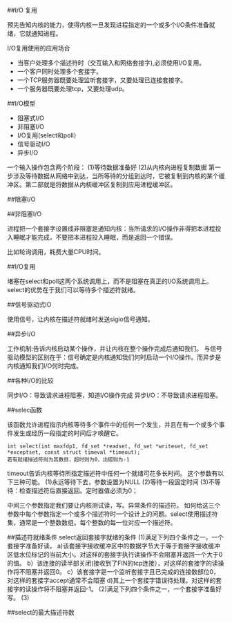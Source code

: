 ##I/O 复用

预先告知内核的能力，使得内核一旦发现进程指定的一个或多个I/O条件准备就绪，它就通知进程。

I/O复用使用的应用场合
- 当客户处理多个描述符时（交互输入和网络套接字),必须使用I/O复用。
- 一个客户同时处理多个套接字。
- 一个TCP服务器既要处理监听套接字，又要处理已连接套接字。
- 一个服务器既要处理tcp，又要处理udp。

##I/O模型
- 阻塞式I/O
- 非阻塞I/O
- I/O复用(select和poll）
- 信号驱动I/O
- 异步I/O

一个输入操作包含两个阶段：
(1)等待数据准备好
(2)从内核向进程复制数据
第一步涉及等待数据从网络中到达，当所等待的分组到达时，它被复制到内核的某个缓冲区。第二部就是将数据从内核缓冲区复制到应用进程缓冲区。

##阻塞I/O

##非阻塞I/O

进程把一个套接字设置成非阻塞是通知内核：当所请求的I/O操作非得把本进程投入睡眠才能完成，不要把本进程投入睡眠，而是返回一个错误。  

比如轮询调用，耗费大量CPU时间。

##I/O复用

堵塞在select和poll这两个系统调用上，而不是阻塞在真正的I/O系统调用上。
select的优势在于我们可以等待多个描述符就绪。

##信号驱动式IO

使用信号，让内核在描述符就绪时发送sigio信号通知。

##异步I/O

工作机制:告诉内核启动某个操作，并让内核在整个操作完成后通知我们。
与信号驱动模型的区别在于：信号确定是内核通知我们何时启动一个I/O操作。而异步是内核通知我们I/O何时完成。

##各种I/O的比较

同步I/O：导致请求进程阻塞，知道I/O操作完成
异步I/O：不导致请求进程阻塞。

##selec函数

该函数允许进程指示内核等待多个事件中的任何一个发生，并且在有一个或多个事件发生或经历一段指定的时间后才唤醒它。

    int select(int maxfdp1, fd_set *readset, fd_set *writeset, fd_set *exceptset, const struct timeval *timeout);
    若有就绪描述符则为其数目，超时则为0，出错则为-1
    
timeout告诉内核等待所指定描述符中任何一个就绪可花多长时间。
这个参数有以下三种可能。
(1)永远等待下去，参数设置为NULL
(2)等待一段固定时间
(3)不等待：检查描述符后直接返回。定时器值必须为0；

中间三个参数指定我们要让内核测试读，写。异常条件的描述符。
如何给这三个参数中每个参数指定一个或多个描述符时一个设计上的问题。select使用描述符集，通常是一个整数数组。每个整数的每一位对应一个描述符。

##描述符就绪条件
select返回套接字就绪的条件
(1)满足下列四个条件之一，一个套接字准备好读。
a)该套接字接收缓冲区中的数据字节大于等于套接字接收缓冲区低水位标记的当前大小。对这样的套接字执行读操作不会阻塞并返回一个大于0的值。
b）该连接的读半部关闭(接收到了FIN的tcp连接），对这样的套接字的读操作将不阻塞并返回0。
c）该套接字是一个监听套接字且已完成的连接数部位0，对这样的套接字accept通常不会阻塞
d)其上一个套接字错误待处理。对这样的套接字的读操作将不阻塞并返回-1。
(2)满足下列四个条件之一，一个套接字准备好写。
(3)

##select的最大描述符数




